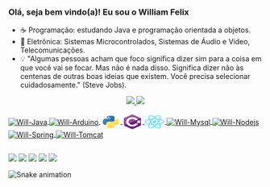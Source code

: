 ### Olá, seja bem vindo(a)! Eu sou o William Felix

- ☕ Programação: estudando Java e programação orientada a objetos.
- 🔌 Eletrônica: Sistemas Microcontrolados, Sistemas de Áudio e Vídeo, Telecomunicações.
- 💡 "Algumas pessoas acham que foco significa dizer sim para a coisa em que você vai se focar. Mas não é nada disso. Significa dizer não às centenas de outras boas ideias que existem. Você precisa selecionar cuidadosamente." (Steve Jobs).

<div align="center">
  <a href="https://github.com/willfelixd">
  <img height="180em" src="https://github-readme-stats.vercel.app/api?username=willfelixd&show_icons=true&theme=dark&include_all_commits=true&count_private=true"/>
  <img height="180em" src="https://github-readme-stats.vercel.app/api/top-langs/?username=willfelixd&layout=compact&langs_count=7&theme=dark"/>
</div>
  
  <div style="display: inline_block"><br>
  <img align="center" alt="Will-Java" height="30" width="40" src="https://cdn.jsdelivr.net/gh/devicons/devicon/icons/java/java-original.svg">
  <img align="center" alt="Will-Arduino" height="30" width="40" src="https://cdn.jsdelivr.net/gh/devicons/devicon/icons/arduino/arduino-original-wordmark.svg">
  <img align="center" alt="Will-Python" height="30" width="40" src="https://raw.githubusercontent.com/devicons/devicon/master/icons/python/python-original.svg">
  <img align="center" alt="Will-Csharp" height="30" width="40" src="https://raw.githubusercontent.com/devicons/devicon/master/icons/csharp/csharp-original.svg">
  <img align="center" alt="Will-React" height="30" width="40" src="https://raw.githubusercontent.com/devicons/devicon/master/icons/react/react-original.svg">
  <img align="center" alt="Will-Mysql" height="30" width="40" src="https://cdn.jsdelivr.net/gh/devicons/devicon/icons/mysql/mysql-original-wordmark.svg">
  <img align="center" alt="Will-Nodejs" height="30" width="40" src="https://cdn.jsdelivr.net/gh/devicons/devicon/icons/nodejs/nodejs-original-wordmark.svg">
  <img align="center" alt="Will-Spring" height="30" width="40" src="https://cdn.jsdelivr.net/gh/devicons/devicon/icons/spring/spring-original.svg">
  <img align="center" alt="Will-Tomcat" height="30" width="40" src="https://cdn.jsdelivr.net/gh/devicons/devicon/icons/tomcat/tomcat-original-wordmark.svg">
  </div>

  ##
 
<div> 
  <a href="https://www.linkedin.com/in/william-felix-018493186" target="_blank"><img src="https://img.shields.io/badge/-LinkedIn-%230077B5?style=for-the-badge&logo=linkedin&logoColor=white" target="_blank"></a>
  <a href ="https://api.whatsapp.com/send?phone=5583988167942" target="_blank"><img src="https://img.shields.io/badge/WhatsApp-25D366?style=for-the-badge&logo=whatsapp&logoColor=white" target="_blank"></a>
  <a href ="mailto:willfelixd@gmail.com" target="_blank"><img src="https://img.shields.io/badge/-Gmail-%23333?style=for-the-badge&logo=gmail&logoColor=white" target="_blank"></a>
  <a href="https://instagram.com/willfelixd" target="_blank"><img src="https://img.shields.io/badge/-Instagram-%23E4405F?style=for-the-badge&logo=instagram&logoColor=white" target="_blank"></a>
  <a href="https://www.facebook.com/profile.php?id=100007890798673" target="_blank"><img src=https://img.shields.io/badge/Facebook-1877F2?style=for-the-badge&logo=facebook&logoColor=white target="_blank"></a>
  
</div>
  
  ![Snake animation](https://github.com/willfelixd/willfelixd/blob/output/github-contribution-grid-snake.svg)
  
  
